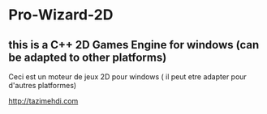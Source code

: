 Pro-Wizard-2D
=============

this is a C++ 2D Games Engine for windows (can be adapted to other platforms)
----------------------
Ceci est un moteur de jeux 2D pour windows ( il peut etre adapter pour d'autres platformes)


http://tazimehdi.com
